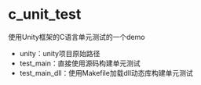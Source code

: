 # c_unit_test

使用Unity框架的C语言单元测试的一个demo

- unity：unity项目原始路径
- test_main：直接使用源码构建单元测试
- test_main_dll：使用Makefile加载dll动态库构建单元测试